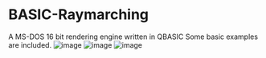 # BASIC-Raymarching
A MS-DOS 16 bit rendering engine written in QBASIC
Some basic examples are included.
![image](https://github.com/user-attachments/assets/61657f7b-6deb-49bd-ab54-1e626b33a5bf)
![image](https://github.com/user-attachments/assets/9a267bb4-4f38-4ac9-b15b-27e0838da984)
![image](https://github.com/user-attachments/assets/ad2a42de-86b4-468a-b476-b35607233ea8)
